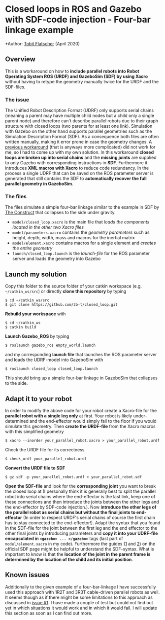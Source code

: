 # Closed loops in ROS and Gazebo with SDF-code injection - Four-bar linkage example

*Author: [Tobit Flatscher](https://github.com/2b-t) (April 2020)

## Overview
This is a workaround on how to **include parallel robots into Robot Operating System ROS (URDF) and GazeboSim (SDF) by using Xacro** without having to retype the geometry manually twice for the URDF and the SDF-files.

### The issue
The Unified Robot Description Format (UDRF) only supports serial chains (meaning a parent may have multiple child nodes but a child only a single parent node) and therefore can't describe parallel robots due to their graph structure with closed loops (two parents for at least one link). Simulation with Gazebo on the other hand supports parallel geometries such as the Simulation Description Format (SDF). As a consequence both files are often written manually, making it error prone in case the geometry changes.
A [previous workaround](https://github.com/wojiaojiao/pegasus_gazebo_plugins) (that is anyways more complicated) did not work for me, so I had to come up with my own solution. 
In this workaround **closed loops are broken up into serial chains** and the **missing joints** are supplied to only Gazebo with corresponding instructions in **SDF**. Furthermore it introduces **XML macros with Xacro** to reduce code redundancy. In the process a single UDRF that can be saved on the ROS parameter server is generated that still contains the SDF to **automatically recover the full parallel geometry in GazeboSim**.

### The files
The files simulate a simple four-bar linkage similar to the example in SDF by [The Construct](https://youtu.be/hglRGiNHRno) that collapses to the side under gravity.
- `model/closed_loop.xacro` is the main file that *loads the components located in the other two Xacro files*
- `model/parameters.xacro` contains the *geometry parameters* such as height, depth, width, mass and macros for the inertial matrix
- `model/element.xacro` contains macros for a single element and *creates the entire geometry*
- `launch/closed_loop.launch` is the *launch-file* for the ROS parameter server and loads the geometry into Gazebo

## Launch my solution
Copy this folder to the source folder of your catkin workspace (e.g. `~/catkin_ws/src`) or directly **clone this repository** by typing
```
$ cd ~/catkin_ws/src 
$ git clone https://github.com/2b-t/closed_loop.git 
```
**Rebuild your workspace** with
```
$ cd ~/catkin_ws
$ catkin build
```
**Launch Gazebo_ROS** by typing
```
$ roslaunch gazebo_ros empty_world.launch
```
and my corresponding **launch file** that launches the ROS parameter server and loads the UDRF-model into GazeboSim with
```
$ roslaunch closed_loop closed_loop.launch
```
This should bring up a simple four-bar linkage in GazeboSim that collapses to the side.

## Adapt it to your robot
In order to modify the above code for your robot create a Xacro-file for the **parallel robot with a single leg only** at first. Your robot is likely under-determined and the end-effector would simply fall to the floor if you would simulate this geometry.
Then **create the URDF-file** from the Xacro macros with this simplified geometry
```
$ xacro --inorder your_parallel_robot.xacro > your_parallel_robot.urdf
```
Check the URDF file for its correctness
```
$ check_urdf your_parallel_robot.urdf
```
**Convert the URDF file to SDF**
```
$ gz sdf -p your_parallel_robot.urdf > your_parallel_robot.sdf
```
**Open the SDF-file** and look for the **corresponding joint** you want to break the closed loop at (I personally think it is generally best to split the parallel robot into serial chains where the end-effector is the last link, keep one of these connections and then introduce the joints between the other legs and the end-effector by SDF-code injection.).
Now **introduce the other legs of the parallel robot as serial chains but without the final joints to end-effector** (In order to respect URDF's serial chains of course the first chain has to stay connected to the end-effector!). Adapt the syntax that you found in the SDF-file for the joint between the first leg and the end effector to the other final joints by introducing parameters and **copy it into your UDRF-file encapsulated in `<gazebo> ... </gazebo>`** tags (last part of `model/element.xacro` in my code). Furthermore the guides ([1](http://sdformat.org/spec?ver=1.7&elem=joint) and [2](http://sdformat.org/tutorials?tut=spec_model_kinematics)) on the official SDF page might be helpful to understand the SDF-syntax. What is important to know is that the **location of the joint in the parent frame is determined by the location of the child and its initial position**.

## Known issues
Additionally to the given example of a four-bar-linkage I have successfully used this approach with 1R2T and 3R3T cable-driven parallel robots as well.
It seems though as if there might be some limitations to this approach as discussed in [issue #1](https://github.com/2b-t/closed_loop/issues/1). I have made a couple of test but could not find out yet in which situations it would work and in which it would fail. I will update this section as soon as I can find out more.
